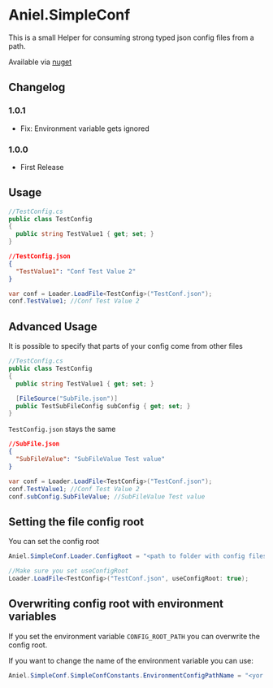 # Aniel.SimpleConf

This is a small Helper for consuming strong typed json config files from a path.

Available via [nuget](https://www.nuget.org/packages/Aniel.SimpleConf)

## Changelog

### 1.0.1
- Fix: Environment variable gets ignored

### 1.0.0
- First Release

## Usage

```csharp
//TestConfig.cs
public class TestConfig
{
  public string TestValue1 { get; set; }
}
```

```json
//TestConfig.json
{
  "TestValue1": "Conf Test Value 2"
}
```

```csharp
var conf = Loader.LoadFile<TestConfig>("TestConf.json");
conf.TestValue1; //Conf Test Value 2
```

## Advanced Usage
It is possible to specify that parts of your config come from other files

```csharp
//TestConfig.cs
public class TestConfig
{
  public string TestValue1 { get; set; }

  [FileSource("SubFile.json")]
  public TestSubFileConfig subConfig { get; set; }
}
```

`TestConfig.json` stays the same

```json
//SubFile.json
{
  "SubFileValue": "SubFileValue Test value"
}
```

```csharp
var conf = Loader.LoadFile<TestConfig>("TestConf.json");
conf.TestValue1; //Conf Test Value 2
conf.subConfig.SubFileValue; //SubFileValue Test value
```

## Setting the file config root
You can set the config root
```csharp
Aniel.SimpleConf.Loader.ConfigRoot = "<path to folder with config files>";

//Make sure you set useConfigRoot
Loader.LoadFile<TestConfig>("TestConf.json", useConfigRoot: true);
```

## Overwriting config root with environment variables
If you set the environment variable `CONFIG_ROOT_PATH` you can overwrite the config root.

If you want to change the name of the environment variable you can use:
```csharp
Aniel.SimpleConf.SimpleConfConstants.EnvironmentConfigPathName = "<yor environment variable name>";
```

